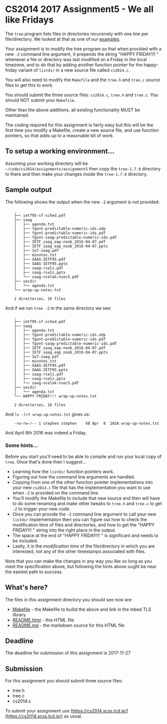 <meta charset="utf-8" />

# CS2014 2017 Assignment5 - We all like Fridays

The ```tree``` program lists files in directories
recursively with one line per file/directory. We
looked at that as one of our [examples](../../examples/tree/README.html).

Your assignment is to modify the tree program so that when provided with
a new ```-Z``` command line argument, it prepends the string
"HAPPY FRIDAY!!! " whenever a file or directory was last modified on a Friday
in the local timezone, and to do that by adding another function pointer for
the happy-friday variant of ```listdir``` in a new source file called 
```cs2014.c```.

You will also need to modify the ```Makefile``` and the ```tree.h``` and
```tree.c``` source files to get this to work.

You should submit the three source files: ```cs2014.c```, ```tree.h``` 
and ```tree.c```. You should NOT submit your ```Makefile```.

Other than the above additions, all existing functionality MUST
be maintained.

The coding required for this assignment is fairly easy but this will
be the first time you modify a Makefile, create a new source file, 
and use function pointers, so that adds up to a reasonable bit of
work.

## To setup a working environment...

Assuming your working directory will be ```~/code/cs2014/assignments/assignment5```
then copy the ```tree-1.7.0``` directory to there and then make your changes
inside the ```tree-1.7.0``` directory.

## Sample output

The following shows the output when the new ```-Z``` argument
is not provided:

		.
		├── ietf95-sf-sched.pdf
		├── saag
		│   ├── agenda.txt
		│   ├── fgont-predictable-numeric-ids.odp
		│   ├── fgont-predictable-numeric-ids.pdf
		│   ├── fgont-saag-predictable-numeric-ids.pdf
		│   ├── IETF_saag_eap-noob_2016-04-07.pdf
		│   ├── IETF_saag_eap_noob_2016-04-07.pptx
		│   ├── IoT-saag.pdf
		│   ├── minutes.txt
		│   ├── SAAG-IETF95.pdf
		│   ├── SAAG-IETF95.pptx
		│   ├── saag-rsalz.pdf
		│   ├── saag-rsalz.pptx
		│   └── saag-vcelak-nsec5.pdf
		├── secdir
		│   └── agenda.txt
		└── wrap-up-notes.txt
		
		2 directories, 16 files

And if we run ```tree -Z``` in the same directory we
see:

		.
		├── ietf95-sf-sched.pdf
		├── saag
		│   ├── agenda.txt
		│   ├── fgont-predictable-numeric-ids.odp
		│   ├── fgont-predictable-numeric-ids.pdf
		│   ├── fgont-saag-predictable-numeric-ids.pdf
		│   ├── IETF_saag_eap-noob_2016-04-07.pdf
		│   ├── IETF_saag_eap_noob_2016-04-07.pptx
		│   ├── IoT-saag.pdf
		│   ├── minutes.txt
		│   ├── SAAG-IETF95.pdf
		│   ├── SAAG-IETF95.pptx
		│   ├── saag-rsalz.pdf
		│   ├── saag-rsalz.pptx
		│   └── saag-vcelak-nsec5.pdf
		├── secdir
		│   └── agenda.txt
		└── HAPPY FRIDAY!!! wrap-up-notes.txt
		
		2 directories, 16 files

And ```ls -lrt wrap-up-notes.txt``` gives us:

		-rw-rw-r-- 1 stephen stephen    68 Apr  8  2016 wrap-up-notes.txt

And April 8th 2016 was indeed a Friday.

### Some hints...

Before you start you'll need to be able to compile and run your
local copy of ```tree```. Once that's done then I suggest...

- Learning how the ```listdir``` function pointers work.
- Figuring out how the command line arguments are handled.
- Copying from one of the other function pointer
  implementations into your new ```cs2014.c``` file that has the
  implementation you want to use when ```-Z``` is provided on the
  command line. 
- You'll modify the Makefile to include that new source and then
  will have to do some renaming and make other tweaks to 
  ```tree.h``` and ```tree.c``` to get ```-Z``` to trigger
  your new code.
- Once you can provide the ```-Z``` command line argument to 
  call your new ```listdir``` implementation then you
  can figure out how to check the modification time of files
  and directories, and how to get the "HAPPY FRIDAY!!! "
  string into the right place in the output.
- The space at the end of "HAPPY FRIDAY!!! " is significant
  and needs to be included.
- Lastly, it is the *modification time* of the file/directory
  in which you are interested, not any of the other timestamps
  associated with files.

Note that you can make the changes in any way you like so
long as you meet the specification above, but following the
hints above ought be near the easiest path to success.

## What's here?

The files in this assignment directory you should see now are:

- [Makefile](Makefile)  - the Makefile to builld the above and link in the mbed TLS library
- [README.html](README.html) - this HTML file
- [README.md](README.md) - the markdown source for this HTML file

## Deadline

The deadline for submission of this assignment is 2017-11-27

## Submission

For this assignment you should submit three source files:

- tree.h
- tree.c
- cs2014.c 

To submit your assignment use 
[https://cs2014.scss.tcd.ie/](https://cs2014.scss.tcd.ie/) as usual.

